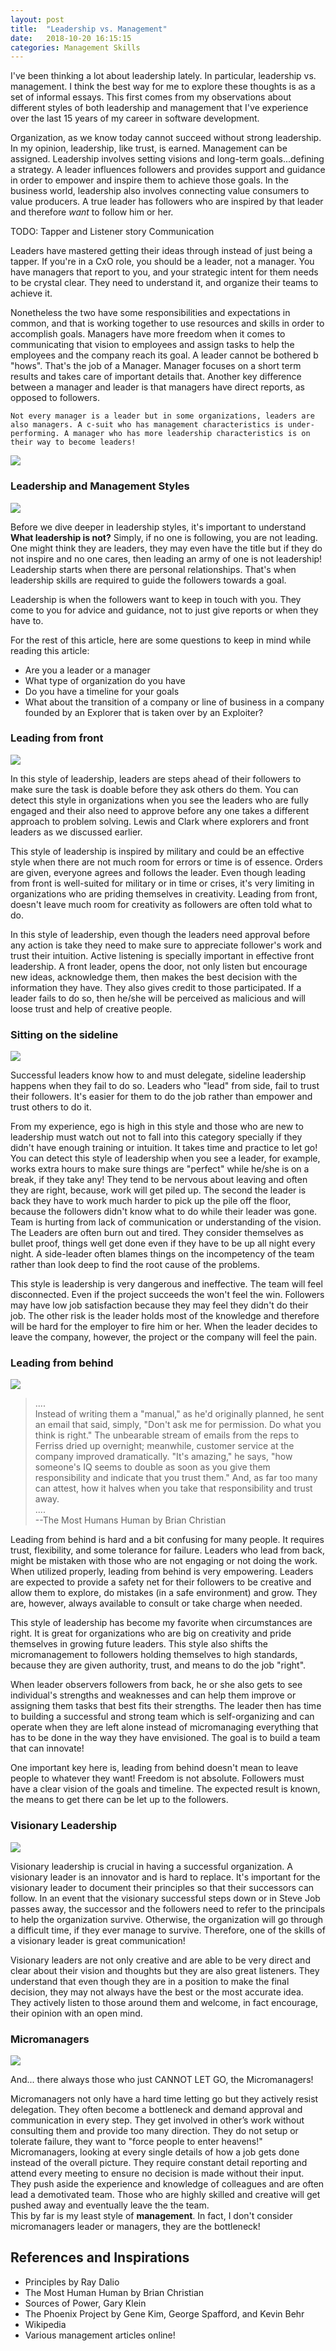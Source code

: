 ```yaml
---
layout: post
title:  "Leadership vs. Management"
date:   2018-10-20 16:15:15
categories: Management Skills
---
```


I've been thinking a lot about leadership lately. In particular, leadership vs. management. I think the best way for me to explore these thoughts is as a set of informal essays. This first comes from my observations about different styles of both leadership and management that I've experience over the last 15 years of my career in software development.

Organization, as we know today cannot succeed without strong leadership. In my opinion, leadership, like trust, is earned. Management can be assigned. Leadership involves setting visions and long-term goals...defining a strategy. A leader influences followers and provides support and guidance in order to empower and inspire them to achieve those goals. In the business world, leadership also involves connecting value consumers to value producers. A true leader has followers who are inspired by that leader and therefore _want_ to follow him or her. 

TODO: Tapper and Listener story
Communication

Leaders have mastered getting their ideas through instead of just being a tapper. If you're in a CxO role, you should be a leader, not a manager. You have managers that report to you, and your strategic intent for them needs to be crystal clear. They need to understand it, and organize their teams to achieve it.

<div class="container">
  <div class="left text">
    Nonetheless the two have some responsibilities and expectations in common, and that is working together to use resources and skills in order to accomplish goals. Managers have more freedom when it comes to communicating that vision to employees and assign tasks to help the employees and the company reach its goal. A leader cannot be bothered b "hows". That's the job of a Manager. Manager focuses on a short term results and takes care of important details that. Another key difference between a manager and leader is that managers have direct reports, as opposed to followers.

    Not every manager is a leader but in some organizations, leaders are also managers. A c-suit who has management characteristics is under-performing. A manager who has more leadership characteristics is on their way to become leaders!
  </div>
  <div class="right image">
    <img src="/assets/images/leadership_styles/leadership_vs_management.jpg" />
  </div>
</div>

### Leadership and Management Styles
<div class="container">
  <div class="left image">
    <img src="/assets/images/leadership_styles/styles.jpg" />
  </div>
  <div class="right text">
    <p>
      Before we dive deeper in leadership styles, it's important to understand <b>What leadership is not?</b> Simply, if no one is following, you are not leading. One might think they are leaders, they may even have the title but if they do not inspire and no one cares, then leading an army of one is not leadership! Leadership starts when there are personal relationships. That's when leadership skills are required to guide the followers towards a goal.
    </p>
    <p>
      Leadership is when the followers want to keep in touch with you. They come to you for advice and guidance, not to just give reports or when they have to.
    </p>
  </div>
</div>

For the rest of this article, here are some questions to keep in mind while reading this article:
* Are you a leader or a manager
* What type of organization do you have
* Do you have a timeline for your goals
* What about the transition of a company or line of business in a company founded by an Explorer that is taken over by an Exploiter?

### Leading from front

<div class="container">
  <div class="left image">
    <img src="/assets/images/leadership_styles/leadership_front.jpg">
  </div>
  <div class="right text">
    <p>
      In this style of leadership, leaders are steps ahead of their followers to make sure the task is doable before they ask others do them. You can detect this style in organizations when you see the leaders who are fully engaged and their also need to approve before any one takes a different approach to problem solving. Lewis and Clark where explorers and front leaders as we discussed earlier.
    </p>
    <p>
      This style of leadership is inspired by military and could be an effective style when there are not much room for errors or time is of essence. Orders are given, everyone agrees and follows the leader. Even though leading from front is well-suited for military or in time or crises, it's very limiting in organizations who are priding themselves in creativity. Leading from front, doesn't leave much room for creativity as followers are often told what to do.
    </p>
    <p>
      In this style of leadership, even though the leaders need approval before any action is take they need to make sure to appreciate follower's work and trust their intuition. Active listening is specially important in effective front leadership. A front leader, opens the door, not only listen but encourage new ideas, acknowledge them, then makes the best decision with the information they have. They also gives credit to those participated. If a leader fails to do so, then he/she will be perceived as malicious and will loose trust and help of creative people.
    </p>
  </div>
</div>

### Sitting on the sideline

<div class="container">
  <div class="left image">
    <img src = "/assets/images/leadership_styles/leadership_sideline.jpg">
  </div>
  <div class="right text">
    <p>
      Successful leaders know how to and must delegate, sideline leadership happens when they fail to do so. Leaders who "lead" from side, fail to trust their followers. It's easier for them to do the job rather than empower and trust others to do it.
    </p>
    <p>
      From my experience, ego is high in this style and those who are new to leadership must watch out not to fall into this category specially if they didn't have enough training or intuition. It takes time and practice to let go! You can detect this style of leadership when you see a leader, for example, works extra hours to make sure things are "perfect" while he/she is on a break, if they take any! They tend to be nervous about leaving and often they are right, because, work will get piled up. The second the leader is back they have to work much harder to pick up the pile off the floor,
      because the followers didn't know what to do while their leader was gone. Team is hurting from lack of communication or understanding of the vision. The Leaders are often burn out and tired. They consider themselves as bullet proof, things well get done even if they have to be up all night every night. A side-leader often blames things on the incompetency of the team rather than look deep to find the root cause of the problems.
    </p>
    <p>
      This style is leadership is very dangerous and ineffective. The team will feel disconnected. Even if the project succeeds the won't feel the win. Followers may have low job satisfaction because they may feel they didn't do their job. The other risk is the leader holds most of the knowledge and therefore will be hard for the employer to fire him or her. When the leader decides to leave the company, however, the project or the company will feel the pain.
    </p>
  </div>
</div>

### Leading from behind

<div class="container">
  <div class="left image">
    <img src="/assets/images/leadership_styles/leadership_behind.jpg">
  </div>
  <div class="right text">
    <blockquote>
      ....
      <br />
      Instead of writing them a "manual," as he'd originally planned, he sent an email that said, simply, "Don't ask me
      for permission. Do what you think is right." The unbearable stream of emails from the reps to Ferriss dried up
      overnight; meanwhile, customer service at the company improved dramatically. "It's amazing," he says,
      "how someone's IQ seems to double as soon as you give them responsibility and indicate that you trust them."
      And, as far too many can attest, how it halves when you take that responsibility and trust away.
      <br />
      ....
      <br />
      <footer>--The Most Humans Human by Brian Christian</footer>
    </blockquote>
    <p>
      Leading from behind is hard and a bit confusing for many people. It requires trust, flexibility, and some tolerance for failure. Leaders who lead from back, might be mistaken with those who are not engaging or not doing the work. When utilized properly, leading from behind is very empowering. Leaders are expected to provide a safety net for their followers to be creative and allow them to explore, do mistakes (in a safe environment) and grow.
      They are, however, always available to consult or take charge when needed.
    </p>
    <p>
      This style of leadership has become my favorite when circumstances are right. It is great for organizations who are big on creativity and pride themselves in growing future leaders. This style also shifts the micromanagement to followers holding themselves to high standards, because they are given authority, trust, and means to do the job "right".
    </p>
    <p>
      When leader observers followers from back, he or she also gets to see individual's strengths and weaknesses and can help them improve or assigning them tasks that best fits their strengths. The leader then has time to building a successful and strong team which is self-organizing and can operate when they are left alone instead of micromanaging everything that has to be done in the way they have envisioned. The goal is to build a team that
      can innovate!
    </p>
    <p>
      One important key here is, leading from behind doesn't mean to leave people to whatever they want! Freedom is not absolute. Followers must have a clear vision of the goals and timeline. The expected result is known, the means to get there can be let up to the followers.
    </p>
  </div>
</div>

### Visionary Leadership

<div class="container">
  <div class="left image">
    <img src="/assets/images/leadership_styles/leadership_visionary.jpg">
  </div>
  <div class="right text">
    <p>
      Visionary leadership is crucial in having a successful organization. A visionary leader is an innovator and is hard to replace. It's important for the visionary leader to document their principles so that their successors can follow. In an event that the visionary successful steps down or in Steve Job passes away, the successor and the followers need to refer to the principals to help the organization survive. Otherwise, the organization will go
      through a difficult time, if they ever manage to survive. Therefore, one of the skills of a visionary leader is great communication!
    </p>
    <p>
      Visionary leaders are not only creative and are able to be very direct and clear about their vision and thoughts but they are also great listeners. They understand that even though they are in a position to make the final decision, they may not always have the best or the most accurate idea. They actively listen to those around them and welcome, in fact encourage, their opinion with an open mind.
    </p>
  </div>
</div>

### Micromanagers

<div class="container">
  <div class="left image">
    <img src="/assets/images/leadership_styles/micromanagement.jpg" />
  </div>
  <div class="right text">
    <p>
      And... there always those who just CANNOT LET GO, the Micromanagers!
    </p>
    <p>
      Micromanagers not only have a hard time letting go but they actively resist delegation. They often become a bottleneck and demand approval and communication in every step. They get involved in other’s work without consulting them and provide too many direction. They do not setup or tolerate failure, they want to "force people to enter heavens!" Micromanagers, looking at every single details of how a job gets done instead of the overall picture. They require constant detail reporting and attend every meeting to ensure no decision is made without their input. They push aside the experience and knowledge of colleagues and are often lead a demotivated team. Those who are highly skilled and creative will get pushed away and eventually leave the the team.
      <br />
      This by far is my least style of <b>management</b>. In fact, I don't consider micromanagers leader or managers, they are the bottleneck!
    </p>
  </div>
</div>

## References and Inspirations
* Principles by Ray Dalio
* The Most Human Human by Brian Christian
* Sources of Power, Gary Klein 
* The Phoenix Project by Gene Kim, George Spafford, and Kevin Behr
* Wikipedia
* Various management articles online!
